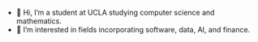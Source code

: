 - 👋 Hi, I’m a student at UCLA studying computer science and mathematics.
- 👀 I’m interested in fields incorporating software, data, AI, and finance.

<!---
jeffreyl1234/jeffreyl1234 is a ✨ special ✨ repository because its `README.md` (this file) appears on your GitHub profile.
You can click the Preview link to take a look at your changes.
--->
